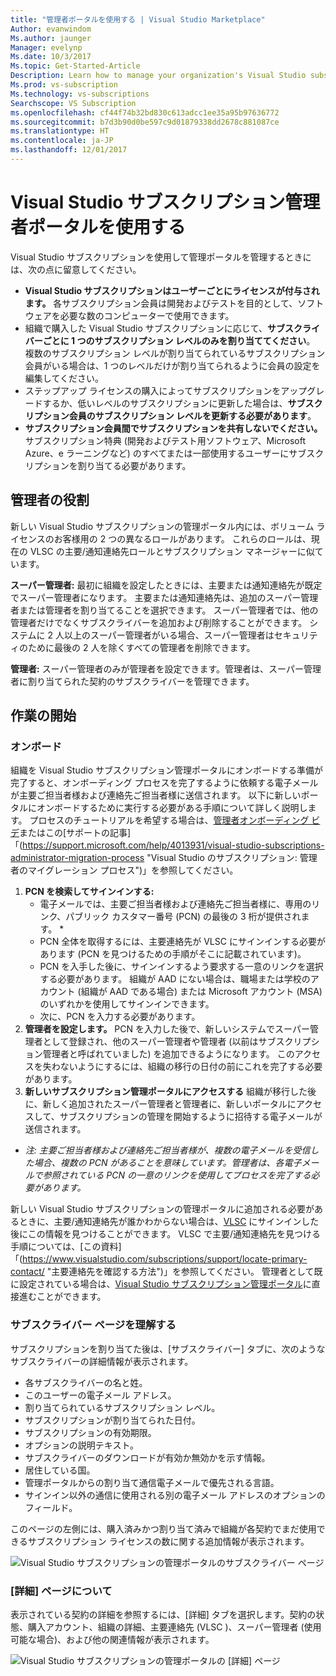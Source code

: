 ```yaml
---
title: "管理者ポータルを使用する | Visual Studio Marketplace"
Author: evanwindom
Ms.author: jaunger
Manager: evelynp
Ms.date: 10/3/2017
Ms.topic: Get-Started-Article
Description: Learn how to manage your organization's Visual Studio subscriptions with the Administrator Portal.
Ms.prod: vs-subscription
Ms.technology: vs-subscriptions
Searchscope: VS Subscription
ms.openlocfilehash: cf44f74b32bd830c613adcc1ee35a95b97636772
ms.sourcegitcommit: b7d3b90d0be597c9d01879338dd2678c881087ce
ms.translationtype: HT
ms.contentlocale: ja-JP
ms.lasthandoff: 12/01/2017
---
```

#  <a name="using-the-visual-studio-subscriptions-administrator-portal"></a>Visual Studio サブスクリプション管理者ポータルを使用する

Visual Studio サブスクリプションを使用して管理ポータルを管理するときには、次の点に留意してください。
 
- **Visual Studio サブスクリプションはユーザーごとにライセンスが付与されます。** 各サブスクリプション会員は開発およびテストを目的として、ソフトウェアを必要な数のコンピューターで使用できます。 
- 組織で購入した Visual Studio サブスクリプションに応じて、**サブスクライバーごとに 1 つのサブスクリプション レベルのみを割り当ててください**。 複数のサブスクリプション レベルが割り当てられているサブスクリプション会員がいる場合は、1 つのレベルだけが割り当てられるように会員の設定を編集してください。 
- ステップアップ ライセンスの購入によってサブスクリプションをアップグレードするか、低いレベルのサブスクリプションに更新した場合は、**サブスクリプション会員のサブスクリプション レベルを更新する必要があります**。 
- **サブスクリプション会員間でサブスクリプションを共有しないでください。** サブスクリプション特典 (開発およびテスト用ソフトウェア、Microsoft Azure、e ラーニングなど) のすべてまたは一部使用するユーザーにサブスクリプションを割り当てる必要があります。 

## <a name="adminstrator-roles"></a>管理者の役割
新しい Visual Studio サブスクリプションの管理ポータル内には、ボリューム ライセンスのお客様用の 2 つの異なるロールがあります。 これらのロールは、現在の VLSC の主要/通知連絡先ロールとサブスクリプション マネージャーに似ています。 

**スーパー管理者:** 最初に組織を設定したときには、主要または通知連絡先が既定でスーパー管理者になります。 主要または通知連絡先は、追加のスーパー管理者または管理者を割り当てることを選択できます。 スーパー管理者では、他の管理者だけでなくサブスクライバーを追加および削除することができます。 システムに 2 人以上のスーパー管理者がいる場合、スーパー管理者はセキュリティのために最後の 2 人を除くすべての管理者を削除できます。 

**管理者:** スーパー管理者のみが管理者を設定できます。管理者は、スーパー管理者に割り当てられた契約のサブスクライバーを管理できます。 

## <a name="getting-started"></a>作業の開始
### <a name="onboarding"></a>オンボード
組織を Visual Studio サブスクリプション管理ポータルにオンボードする準備が完了すると、オンボーディング プロセスを完了するように依頼する電子メールが主要ご担当者様および連絡先ご担当者様に送信されます。 以下に新しいポータルにオンボードするために実行する必要がある手順について詳しく説明します。 プロセスのチュートリアルを希望する場合は、[管理者オンボーディング ビデ](https://channel9.msdn.com/Series/Visual-Studio-Subscriptions-Administration/Onboarding-your-organization-to-the-new-Visual-Studio-Subscription-Administration-Portal-and-setting)またはこの[サポートの記事]「(https://support.microsoft.com/help/4013931/visual-studio-subscriptions-administrator-migration-process "Visual Studio のサブスクリプション: 管理者のマイグレーション プロセス")」を参照してください。   
1.  **PCN を検索してサインインする:**
    - 電子メールでは、主要ご担当者様および連絡先ご担当者様に、専用のリンク、パブリック カスタマー番号 (PCN) の最後の 3 桁が提供されます。 * 
    - PCN 全体を取得するには、主要連絡先が VLSC にサインインする必要があります (PCN を見つけるための手順がそこに記載されています)。 
    - PCN を入手した後に、サインインするよう要求する一意のリンクを選択する必要があります。 組織が AAD にない場合は、職場または学校のアカウント (組織が AAD である場合) または Microsoft アカウント (MSA) のいずれかを使用してサインインできます。 
    - 次に、PCN を入力する必要があります。 
2.  **管理者を設定します。** PCN を入力した後で、新しいシステムでスーパー管理者として登録され、他のスーパー管理者や管理者 (以前はサブスクリプション管理者と呼ばれていました) を追加できるようになります。 このアクセスを失わないようにするには、組織の移行の日付の前にこれを完了する必要があります。 
3.  **新しいサブスクリプション管理ポータルにアクセスする**  組織が移行した後に、新しく追加されたスーパー管理者と管理者に、新しいポータルにアクセスして、サブスクリプションの管理を開始するように招待する電子メールが送信されます。  

* *注: 主要ご担当者様および連絡先ご担当者様が、複数の電子メールを受信した場合、複数の PCN があることを意味しています。管理者は、各電子メールで参照されている PCN の一意のリンクを使用してプロセスを完了する必要があります。*

新しい Visual Studio サブスクリプションの管理ポータルに追加される必要があるときに、主要/通知連絡先が誰かわからない場合は、[VLSC](https://www.microsoft.com/Licensing/servicecenter/default.aspx) にサインインした後にこの情報を見つけることができます。 VLSC で主要/通知連絡先を見つける手順については、[この資料]「(https://www.visualstudio.com/subscriptions/support/locate-primary-contact/ "主要連絡先を確認する方法")」を参照してください。
管理者として既に設定されている場合は、[Visual Studio サブスクリプション管理ポータル](https://manage.visualstudio.com)に直接進むことができます。

### <a name="understanding-the-subscribers-page"></a>サブスクライバー ページを理解する
サブスクリプションを割り当てた後は、[サブスクライバー] タブに、次のようなサブスクライバーの詳細情報が表示されます。
- 各サブスクライバーの名と姓。
- このユーザーの電子メール アドレス。
- 割り当てられているサブスクリプション レベル。
- サブスクリプションが割り当てられた日付。 
- サブスクリプションの有効期限。
- オプションの説明テキスト。
- サブスクライバーのダウンロードが有効か無効かを示す情報。 
- 居住している国。
- 管理ポータルからの割り当て通信電子メールで優先される言語。
- サインイン以外の通信に使用される別の電子メール アドレスのオプションのフィールド。 

このページの左側には、購入済みかつ割り当て済みで組織が各契約でまだ使用できるサブスクリプション ライセンスの数に関する追加情報が表示されます。

![Visual Studio サブスクリプションの管理ポータルのサブスクライバー ページ](_img/using-admin-portal/subscribers-page.png)

### <a name="understanding-the-details-page"></a>[詳細] ページについて
表示されている契約の詳細を参照するには、[詳細] タブを選択します。契約の状態、購入アカウント、組織の詳細、主要連絡先 (VLSC )、スーパー管理者 (使用可能な場合)、および他の関連情報が表示されます。

![Visual Studio サブスクリプションの管理ポータルの [詳細] ページ](_img/using-admin-portal/details-page.png)

